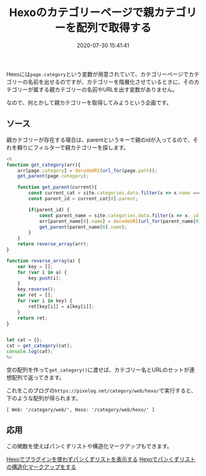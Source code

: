﻿---
title: Hexoのカテゴリーページで親カテゴリーを配列で取得する
date: 2020-07-30 15:41:41
post_id: g0kb8m
categories:
  - Web
  - Hexo
tags:
  - JavaScript
  - EJS
---

Hexoには`page.category`という変数が用意されていて、カテゴリーページでカテゴリーの名前を出せるのですが、カテゴリーを階層化させているときに、そのカテゴリーが属する親カテゴリーの名前やURLを出す変数がありません。

なので、何とかして親カテゴリーを取得してみようという企画です。

## ソース

親カテゴリーが存在する場合は、parentというキーで親のidが入ってるので、それを頼りにフィルターで親カテゴリーを探します。

```javascript
<%
function get_category(arr){
    arr[page.category] = decodeURI(url_for(page.path));
    get_parent(page.category);

    function get_parent(current){
        const current_cat = site.categories.data.filter(x => x.name === current );
        const parent_id = current_cat[0].parent;

        if(parent_id) {
            const parent_name = site.categories.data.filter(x => x._id === parent_id);
            arr[parent_name[0].name] = decodeURI(url_for(parent_name[0].path));
            get_parent(parent_name[0].name);
        }
    }
    return reverse_array(arr);
}

function reverse_array(a) {
    var key = [];
    for (var i in a) {
        key.push(i);
    }
    key.reverse();
    var ret = [];
    for (var i in key) {
        ret[key[i]] = a[key[i]];
    }
    return ret;
}


let cat = {};
cat = get_category(cat);
console.log(cat);
%>
```

空の配列を作って`get_category()`に渡せば、カテゴリー名とURLのセットが連想配列で返ってきます。

これをこのブログの`https://pixelog.net/category/web/hexo/`で実行すると、下のような配列が得られます。

```plaintext
[ Web: '/category/web/', Hexo: '/category/web/hexo/' ]
```


## 応用

この関数を使えばパンくずリストや構造化マークアップもできます。

<a class="card-link" href="/post/xzr273/">Hexoでプラグインを使わずパンくずリストを表示する</a>
<a class="card-link" href="/post/surt79/">Hexoでパンくずリストの構造化マークアップをする</a>

